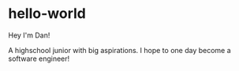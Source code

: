 # hello-world
Hey I'm Dan!

A highschool junior with big aspirations.
I hope to one day become a software engineer!
